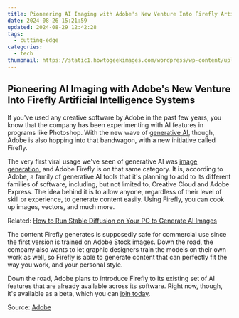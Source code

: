 ```yaml
---
title: Pioneering AI Imaging with Adobe's New Venture Into Firefly Artificial Intelligence Systems
date: 2024-08-26 15:21:59
updated: 2024-08-29 12:42:28
tags:
  - cutting-edge
categories:
  - tech
thumbnail: https://static1.howtogeekimages.com/wordpress/wp-content/uploads/2023/01/adobe.jpg
---
```


## Pioneering AI Imaging with Adobe's New Venture Into Firefly Artificial Intelligence Systems

If you've used any creative software by Adobe in the past few years, you know that the company has been experimenting with AI features in programs like Photoshop. With the new wave of [generative AI](https://unlock-android.techidaily.com/7-ways-to-unlock-a-locked-xiaomi-redmi-k70-phone-by-drfone-android/), though, Adobe is also hopping into that bandwagon, with a new initiative called Firefly.

 The very first viral usage we've seen of generative AI was [image generation](https://unlock-android.techidaily.com/7-ways-to-unlock-a-locked-xiaomi-redmi-k70-phone-by-drfone-android/), and Adobe Firefly is on that same category. It is, according to Adobe, a family of generative AI tools that it's planning to add to its different families of software, including, but not limited to, Creative Cloud and Adobe Express. The idea behind it is to allow anyone, regardless of their level of skill or experience, to generate content easily. Using Firefly, you can cook up images, vectors, and much more.

Related: [How to Run Stable Diffusion on Your PC to Generate AI Images](https://unlock-android.techidaily.com/7-ways-to-unlock-a-locked-xiaomi-redmi-k70-phone-by-drfone-android/) 

 The content Firefly generates is supposedly safe for commercial use since the first version is trained on Adobe Stock images. Down the road, the company also wants to let graphic designers train the models on their own work as well, so Firefly is able to generate content that can perfectly fit the way you work, and your personal style.

 Down the road, Adobe plans to introduce Firefly to its existing set of AI features that are already available across its software. Right now, though, it's available as a beta, which you can [join today](https://www.adobe.com/sensei/generative-ai/firefly.html).

 Source: [Adobe](https://www.businesswire.com/news/home/20230321005451/en/Adobe-Unveils-Firefly-a-Family-of-new-Creative-Generative-AI)

<ins class="adsbygoogle"
     style="display:block"
     data-ad-format="autorelaxed"
     data-ad-client="ca-pub-7571918770474297"
     data-ad-slot="1223367746"></ins>



<ins class="adsbygoogle"
     style="display:block"
     data-ad-client="ca-pub-7571918770474297"
     data-ad-slot="8358498916"
     data-ad-format="auto"
     data-full-width-responsive="true"></ins>
